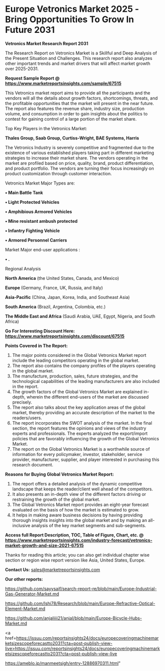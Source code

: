 # Europe Vetronics Market 2025 -Bring Opportunities To Grow In Future 2031

<strong>Vetronics Market Research Report 2031</strong>

The Research Report on Vetronics Market is a Skillful and Deep Analysis of the Present Situation and Challenges. This research report also analyzes other important trends and market drivers that will affect market growth over 2025-2031.

<strong>Request Sample Report @ <a href=https://www.marketreportsinsights.com/sample/67515>https://www.marketreportsinsights.com/sample/67515</a></strong>

This Vetronics market report aims to provide all the participants and the vendors will all the details about growth factors, shortcomings, threats, and the profitable opportunities that the market will present in the near future. The report also features the revenue share, industry size, production volume, and consumption in order to gain insights about the politics to contest for gaining control of a large portion of the market share.

Top Key Players in the Vetronics Market:

<strong>Thales Group, Saab Group, Curtiss-Wright, BAE Systems, Harris</strong>

The Vetronics Industry is severely competitive and fragmented due to the existence of various established players taking part in different marketing strategies to increase their market share. The vendors operating in the market are profiled based on price, quality, brand, product differentiation, and product portfolio. The vendors are turning their focus increasingly on product customization through customer interaction.

Vetronics Market Major Types are:

<strong>• Main Battle Tank

• Light Protected Vehicles

• Amphibious Armored Vehicles

• Mine resistant ambush protected

• Infantry Fighting Vehicle

• Armored Personnel Carriers</strong>

Market Major end-user applications :

<strong>• .</strong>

Regional Analysis

</u><strong><b>North America</b></strong> (the United States, Canada, and Mexico)

<strong><b>Europe </b></strong>(Germany, France, UK, Russia, and Italy)

<strong><b>Asia-Pacific</b></strong> (China, Japan, Korea, India, and Southeast Asia)

<strong><b>South America</b></strong> (Brazil, Argentina, Colombia, etc.)

<strong><b>The Middle East and Africa</b></strong> (Saudi Arabia, UAE, Egypt, Nigeria, and South Africa)

<strong>Go For Interesting Discount Here: <a href=https://www.marketreportsinsights.com/discount/67515>https://www.marketreportsinsights.com/discount/67515</a></strong>

<strong>Points Covered in The Report:</strong>
<ol>
  <li>The major points considered in the Global Vetronics Market report include the leading competitors operating in the global market.</li>
  <li>The report also contains the company profiles of the players operating in the global market.</li>
  <li>The manufacture, production, sales, future strategies, and the technological capabilities of the leading manufacturers are also included in the report.</li>
  <li>The growth factors of the Global Vetronics Market are explained in-depth, wherein the different end-users of the market are discussed precisely.</li>
  <li>The report also talks about the key application areas of the global market, thereby providing an accurate description of the market to the readers/users.</li>
  <li>The report incorporates the SWOT analysis of the market. In the final section, the report features the opinions and views of the industry experts and professionals. The experts analyzed the export/import policies that are favorably influencing the growth of the Global Vetronics Market.</li>
  <li>The report on the Global Vetronics Market is a worthwhile source of information for every policymaker, investor, stakeholder, service provider, manufacturer, supplier, and player interested in purchasing this research document.</li>
</ol>
<strong>Reasons for Buying Global Vetronics Market Report:</strong>

<ol>
  <li>The report offers a detailed analysis of the dynamic competitive landscape that keeps the reader/client well ahead of the competitors.</li>
  <li>It also presents an in-depth view of the different factors driving or restraining the growth of the global market.</li>
  <li>The Global Vetronics Market report provides an eight-year forecast evaluated on the basis of how the market is estimated to grow.</li>
  <li>It helps in making aware business decisions by having providing thorough insights insights into the global market and by making an all-inclusive analysis of the key market segments and sub-segments.</li>
</ol>
<strong>Access full Report Description, TOC, Table of Figure, Chart, etc. @ <a href=https://www.marketreportsinsights.com/industry-forecast/vetronics-market-growth-and-size-2021-67515>https://www.marketreportsinsights.com/industry-forecast/vetronics-market-growth-and-size-2021-67515</a></strong>


Thanks for reading this article; you can also get individual chapter wise section or region wise report version like Asia, United States, Europe.

<strong>Contact Us:</strong>
sales@marketreportsinsights.com

<strong>Our other reports:</strong>

<a href=https://github.com/sayysaif/search-report-re/blob/main/Europe-Industrial-Gas-Generator-Market.md>https://github.com/sayysaif/search-report-re/blob/main/Europe-Industrial-Gas-Generator-Market.md</a>

<a href=https://github.com/Ishi78/Research/blob/main/Europe-Refractive-Optical-Element-Market.md>https://github.com/Ishi78/Research/blob/main/Europe-Refractive-Optical-Element-Market.md</a>

<a href=https://github.com/anjaliiii21/anjal/blob/main/Europe-Bicycle-Hubs-Market.md>https://github.com/anjaliiii21/anjal/blob/main/Europe-Bicycle-Hubs-Market.md</a>

<a href=https://issuu.com/reportsinsights24/docs/europecoveringmachinemarketsizescopeforecastto2031?cta=post-publish-view-live>https://issuu.com/reportsinsights24/docs/europecoveringmachinemarketsizescopeforecastto2031?cta=post-publish-view-live</a>

<a href=https://ameblo.jp/manmeetsigh/entry-12886970311.html>https://ameblo.jp/manmeetsigh/entry-12886970311.html</a>"

